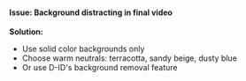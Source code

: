 #### Issue: Background distracting in final video

**Solution:**

- Use solid color backgrounds only
- Choose warm neutrals: terracotta, sandy beige, dusty blue
- Or use D-ID's background removal feature
